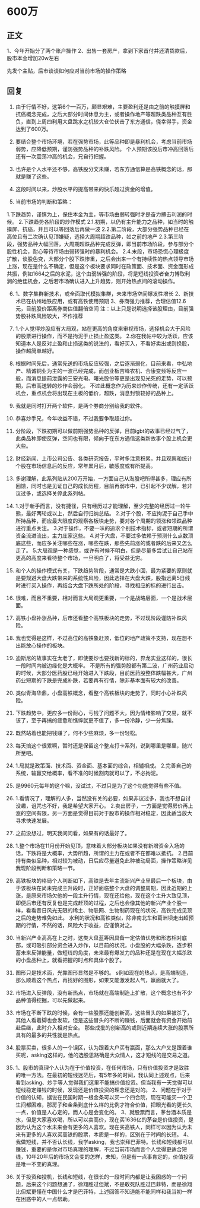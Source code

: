 # 600万

## 正文

1、今年开始分了两个账户操作
2、出售一套房产，拿到下家首付并还清贷款后，股市本金增加20w左右

先发个主贴，后市谈谈如何应对当前市场的操作策略

## 回复

1. 由于行情不好，这第6个一百万，颇显艰难，主要盈利还是由之前的触摸屏和抗癌概念完成，之后大部分时间休息为主，或者操作地产等超跌类品种互有胜负，直到上周四利用大盘跳水之机较大仓位伏击了东方通信，侥幸得手，资金达到了600万。

2. 要结合整个市场环境，若在强势市场，此等品种即是暴利机会，考虑当前市场弱势，应降低预期，谨防强势品种的补跌风险。
  个人预期该股后市冲高回落后还有一次震荡冲高的机会，兄自行把握。

3. 也许是个人水平还不够，高铁股分文未赚，若东方通信算是高铁概念的话，那就是赚了这些。

4. 这段时间以来，炒股水平的提高带来的快乐超过资金的增值。

5. 当前市场的判断和策略：

  1.下跌趋势，谨慎为上，保住本金为主，等市场由弱转强时才是奋力搏击利润的时候。
  2.下跌趋势各阶段的炒作模式
  2.1.初期，以仍有主升能力之品种，如当时的触摸屏、抗癌，并且可以等回落后再做一波
  2.2.第二阶段，大部分强势品种已经在高位且有二次确认见顶嫌疑，选择大周期超跌品种，如之前的地产
  2.3.第三阶段，强势品种大幅回落，大周期超跌品种完成反弹，即当前市场阶段，参与部分个股性机会，耐心等待市场由弱转强时的暴利机会。
  2.4.末段，市场恐慌心理极度扩散，谈股色变，大部分个股下跌惨重，之后会出来一个有持续性的热点领导市场上涨，现在是什么不确定，但是这个板块要求同时在政策面、技术面、资金面形成共振，例如1664之后的水泥，这个由弱转强的阶段，将是短线投资者奋力博取利润的绝佳机会，之后若市场确认进入上升趋势，则开始热点间的滚动操作。

6. 1、数字集群新技术，或全面取代模拟集群，未来市场空间爆发性增长
  2、新技术已在杭州地铁应用，或有高铁使用预期
  3、券商强力推荐，合理估值12.6元，目前股价距离券商估值翻倍空间
  注：以上只是说明选择该股理由，目前强势股补跌风险较大，不作推荐

7. 1.个人觉得炒股应有大局观，站在更高的角度来审视市场，选择机会大于风险的股票进行操作，而不是拘泥于止损止盈这类。
  2.你在我帖中较为活跃，应该知道本人是反对止盈和止损这类的说法的，看好买入，不看好卖出或则换股，操作越简单越好。

8. 根据时间先后，通常先送的市场反应较强，之后逐渐弱化，目前来看，中弘地产、精诚铜业为主的一波已经完成，而创业板吉峰农机、合康变频等反应一般，而消息提前泄露的三安光电、曙光股份等更是出现见光死的走势，可以预期，后市高送转的炒作会弱化。
  不过此概念作为历来炒作传统，还有一定活跃机会，重点机会将出现在主板的低价，超跌，消息封锁较好的品种上。

9. 我就是同时打开两个软件，是两个券商分别给我的软件。

10. 恭喜炒手兄，今年收益不错，不过我要争取超过你。

11. 分阶段，下跌初期可以做前期强势品种的反弹，目前igbt的故事已经过气了，此类品种即使反弹，空间也有限，倾向于在东方通信这类新故事个股上机会更大些。

12. 财经新闻、上市公司公告、各类研究报告，平时多注意积累，并且观察和统计个股在市场信息后的反应，常年累月后，敏感度或有所提高。

13. 多谢理解，此系列贴从200万开始，一方面自己从淘股吧所得甚多，理应有所回馈，同时也是见证自己的成长历程，目前再弱市中，已引起不少误解，若非议过多，或选择关停此系列帖。

14. 1.对于新手而言，没有捷径，只有经历过才能理解，至少完整的经历过一轮牛熊，最好两轮或以上，然后自行归纳总结。
  2.对于个股，不应拘泥于自己手中所持品种，而应最大限度的观察各板块走势，要对各个周期的领涨和领跌品种进行重点关注。
  3.对于操作，不要一味的追求个别技术指标，或者短期的所谓资金流进流出，主力庄家这些。
  4.对于大盘，不要过多依赖于预测什么点数顶底这些，而应多关注哪些在涨，哪些在跌，那些先前涨的或者跌的后来又怎么走了。
  5.大局观是一种感觉，或许有时候不明白，但是尽量多尝试让自己站在更高的高度来看待整个市场，一旦明白了，将受益无穷。

15. 和个人的操作模式有关，下跌趋势阶段，通常是大跌小回，最为紧要的原则就是要规避大盘大跌带来的系统性风险，因此选择在大盘大跌，股指远离5日线时进行买入操作，再结合大盘下跌所处的阶段，寻找相应的标的进行出击。

16. 很难，而且不重要，相对而言大局观更重要，一个是战略层面，一个是战术层面。

17. 高铁小盘补涨品种，后市还看整个高铁板块的走势，不过现阶段谨防补跌风险。

18. 我也觉得是这样，不过高位的高铁象赶顶，低位的地产政策不支持，现在想不出能放心操作的板块。

19. 迪斯尼的故事实在太老了，即使要炒也要找新的标的，界龙实业这样的，很长一段时间内被边缘化是大概率。
  不是所有的强势股都有第二波，广州药业启动的时候，大部分医药股已经开始进入下跌段，目前医药股整体跌幅甚大，广州药业短期的下跌是完成补跌，若要再有行情，除非基本面有较大的改善。

20. 类似青海华鼎，小盘高铁概念，看整个高铁板块的走势了，同时小心补跌风险。

21. 下跌趋势中，更应多一份耐心，亏钱了问题不大，因为情绪影响了交易，就不该了，至于再搞的疲惫和憔悴就更不值了，多一份冷静，少一分焦躁。

22. 既然站着也能把钱赚了，何不少些麻烦，多一份轻松。

23. 每天搞这个很累啊，暂时还是保留这个整点打卡系列，说到哪里是哪里，随兴所至吧。

24. 1.局就是政策面、技术面、资金面、基本面的综合，相辅相成。
  2.完善自己的系统，输赢交给概率，看不准的时候割肉就可以了，不必拘泥。

25. 是9960元每年的这个嘛，没试过，不过只是为了这个功能觉得有些不值。

26. 1.看情况了，理解的人多，当然没有关的必要，如果非议过多，我也不想自讨没趣，诅咒也不好，我是希望大家开心。
  2.卖出房子，一方面是觉得房价再上涨的空间有限，另一方面是觉得目前对于股市的操作相对稳定，因此适当放大寻求快速发展。

27. 之前没想过，明天我问问看，如果有的话最好了。

28. 1.整个市场在11月份开始见顶，意味着大部分板块如果没有新增资金入场的话，下跌将是大概率，大势所趋，所谓的主力在或者不在都难以抵抗。
  2.目前持有类似品种，相对较为被动，日后应尽量避免此种被动局面，操作策略详见我现阶段判断和策略一节。

29. 高铁板块的格局个人判断如下，高铁是去年主流新兴产业里最后一个板块，由于该板块在尚未完成主升段时，正好面临整个大盘的调整周期，因此近期的上涨，是原来市场欠他的一段主升行情，现在还给他，现在这个主升大致见顶，即便后市还有反复也是完成赶顶的过程，之后也会像其他的新兴产业个股一样，看看昔日风光无限的稀土、物联网、生物制药现在的状况，高铁完成见顶之后的走势难免如此。
  水利的状况和高铁类似，除非南北车和葛洲坝走出超预期的行情，不然的话，风险大于收益，应谨慎对之。

30. 当新兴产业高高在上之时，这类大盘蓝筹因具备一定估值优势和形态相对底部，或可吸引部分资金进入炒作，以目前的状况，小盘股的大幅杀跌，逐步积蓄未来反弹能量，做短线的角度，未来最有爆发力的品种还是在现在大幅杀跌的小盘品种上，就看把握的时点和具体个股了。

31. 图形只是技术面，光靠图形显然是不够的。
  s例如现在的热点，是高端制造，那么顺着这个热点，再找好的图形，如果又能激发起人气，赢面就大了。

32. 市场进入反弹段，没有新热点，市场就在高端制造上扩散，这个概念也有不少品种值得挖掘，可以先做起来。

33. 市场在不断下跌的时候，会有一些股票还能创新高，这些冒头的如果被杀了，其他人看着脚也会发软，但是这些冒头的不断的赚钱，后面就会有资金开始前赴后继，此时介入相对安全。
  那些成批的创新高的或则近期连续大涨的股票所具有的最多的共性就是热点。

34. 股票买卖，很多人的一个误区，认为跟着大户买有赢面，那么大户又是跟着谁买呢，asking这样的，他的选股思路确是大众情人，这才短线的是交易之道。

35. 1、股市的真理个人认为在于价值投资，在任何市场，只有价值投资才是致胜的唯一方法。在最初的短线迷茫后，有5年多的时间，我认同上述观点，后来看到asking、炒手等人觉得我们这里不能搞价值投资。但当我有一天觉得可以短线稳定赚钱的时候，发现还是价值投资的理念还是对的。
  2、问题在于对于价值的认知，据说在民国时期一根金条可以买一个四合院，现在可能买一个卫生间都困难，那房子和金条到底什么样的比例才符合价值，把眼光看的更长久一点，价值是人心定的，而人心是会变化的。
  3、就股票而言，茅台酒本质是水，但是大家喜欢喝，所以可以卖高价，现在买1636亿的茅台是价值投资，是因为认为这个水未来会有更多的人喜欢。现在买高铁人，同样可以因为认为未来有更多的人喜欢买高铁的股票，本质是一样的，区别在于时间的长短。
  4、我做短线，并不否认长线，我学asking，我也崇拜巴菲特。长线和短线都可以赚钱，重要的是你对市场真理的理解，不过当前市场而言个人觉得更适合短线，10年20年后的市场又会变的怎样，未知，但是有一点事肯定的，价值投资是唯一不变的真理。

36. 关于投资和投机，长线和短线，在很长的一段时间内都是让我困惑的一个问题，后来这个问题想通了，徐翔胜过但斌，不是敢死队胜过巴菲特，而是徐翔比但斌更懂在中国什么才是巴菲特，上述回答不知道能不能同样和我当初一样在困惑中的人一点帮助。
